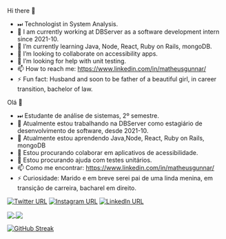

Hi there 👋 
- ⏭ Technologist in System Analysis.
- 🔭 I am currently working at DBServer as a software development intern since 2021-10.
- 🌱 I’m currently learning Java, Node, React, Ruby on Rails, mongoDB.
- 👯 I’m looking to collaborate on accessibility apps.
- 🤔 I’m looking for help with unit testing.
- 📫 How to reach me: https://www.linkedin.com/in/matheusgunnar/
- ⚡ Fun fact: Husband and soon to be father of a beautiful girl, in career transition, bachelor of law.
    
Olá 👋  
- ⏭ Estudante de análise de sistemas, 2º semestre.
- 🔭 Atualmente estou trabalhando na DBServer como estagiário de desenvolvimento de software, desde 2021-10.
- 🌱 Atualmente estou aprendendo Java,Node, React, Ruby on Rails, mongoDB
- 👯 Estou procurando colaborar em aplicativos de acessibilidade.
- 🤔 Estou procurando ajuda com testes unitários.
- 📫 Como me encontrar: https://www.linkedin.com/in/matheusgunnar/
- ⚡ Curiosidade: Marido e em breve serei pai de uma linda menina, em transição de carreira, bacharel em direito.

[![Twitter URL](https://img.shields.io/static/v1?color=red&label=Twitter%20&logo=twitter&logoColor=white&style=for-the-badge&message=Follow)](https://twitter.com/matheusgunnar)
[![Instagram URL](https://img.shields.io/static/v1?color=red&label=Instagram&logo=Instagram&logoColor=white&style=for-the-badge&message=follow)](https://www.instagram.com/matheusgunnar/)
[![LinkedIn URL](https://img.shields.io/static/v1?color=red&label=linkedin&logo=linkedin&logoColor=white&style=for-the-badge&message=Connect)](https://www.linkedin.com/in/matheusgunnar/)


<a href="https://github.com/mgunnar/">
  <img align="center" src="https://github-readme-stats.vercel.app/api/top-langs/?username=mgunnar&layout=compact&theme=radical&hide_border=true" />
</a>

<a href="https://github.com/mgunnar/">
  <img align="center" src="https://github-readme-stats.vercel.app/api?username=mgunnar&count_private=true&show_icons=true&theme=radical&hide_border=true" />
</a> 


[![GitHub Streak](http://github-readme-streak-stats.herokuapp.com?user=mgunnar&theme=highcontrast&hide_border=true&date_format=M%20j%5B%2C%20Y%5D&ring=DD3208&stroke=DD2727&sideNums=67DD49)](https://git.io/streak-stats)

